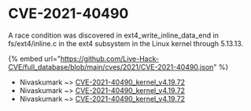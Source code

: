 # CVE-2021-40490

A race condition was discovered in ext4_write_inline_data_end in fs/ext4/inline.c in the ext4 subsystem in the Linux kernel through 5.13.13.

{% embed url="https://github.com/Live-Hack-CVE/full_database/blob/main/cves/2021/CVE-2021-40490.json" %}


* Nivaskumark ~> [CVE-2021-40490_kernel_v4.19.72](https://www.alice-snow.ru/2021/database/cve-2021-40490/cve-2021-40490_kernel_v4.19.72-nivaskumark)
* Nivaskumark ~> [CVE-2021-40490_kernel_v4.19.72](https://www.alice-snow.ru/2021/database/cve-2021-40490/cve-2021-40490_kernel_v4.19.72-nivaskumark)
* Nivaskumark ~> [CVE-2021-40490_kernel_v4.19.72](https://www.alice-snow.ru/2021/database/cve-2021-40490/cve-2021-40490_kernel_v4.19.72-nivaskumark)